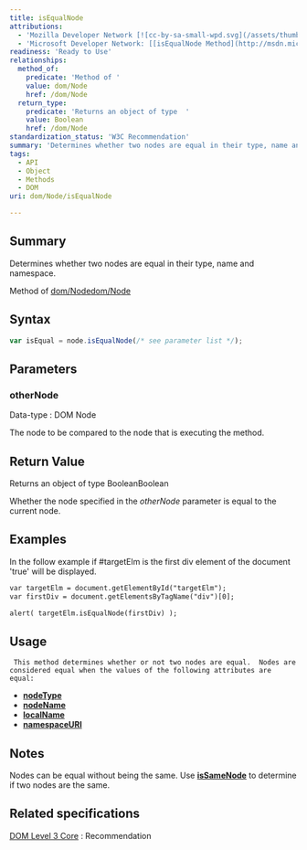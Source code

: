 ```yaml
---
title: isEqualNode
attributions:
  - 'Mozilla Developer Network [![cc-by-sa-small-wpd.svg](/assets/thumb/8/8c/cc-by-sa-small-wpd.svg/120px-cc-by-sa-small-wpd.svg.png)](http://creativecommons.org/licenses/by-sa/3.0/us/): [[Node.isEqual](https://developer.mozilla.org/en-US/docs/Web/API/Node.isEqualNode) Article]'
  - 'Microsoft Developer Network: [[isEqualNode Method](http://msdn.microsoft.com/en-us/library/ie/ff975128(v=vs.85).aspx) Article]'
readiness: 'Ready to Use'
relationships:
  method_of:
    predicate: 'Method of '
    value: dom/Node
    href: /dom/Node
  return_type:
    predicate: 'Returns an object of type  '
    value: Boolean
    href: /dom/Node
standardization_status: 'W3C Recommendation'
summary: 'Determines whether two nodes are equal in their type, name and namespace.'
tags:
  - API
  - Object
  - Methods
  - DOM
uri: dom/Node/isEqualNode

---
```

## <span>Summary</span>

Determines whether two nodes are equal in their type, name and namespace.

Method of [dom/Node](/dom/Node)[dom/Node](/dom/Node)

## <span>Syntax</span>

``` js
var isEqual = node.isEqualNode(/* see parameter list */);
```

## <span>Parameters</span>

### <span>otherNode</span>

 Data-type
:   DOM Node

 The node to be compared to the node that is executing the method.

## <span>Return Value</span>

Returns an object of type BooleanBoolean

Whether the node specified in the *otherNode* parameter is equal to the current node.

## <span>Examples</span>

In the follow example if \#targetElm is the first div element of the document 'true' will be displayed.

``` html
var targetElm = document.getElementById("targetElm");
var firstDiv = document.getElementsByTagName("div")[0];

alert( targetElm.isEqualNode(firstDiv) );
```

## <span>Usage</span>

     This method determines whether or not two nodes are equal.  Nodes are considered equal when the values of the following attributes are equal:

-   [**nodeType**](/dom/Node/nodeType)
-   [**nodeName**](/dom/Node/nodeName)
-   [**localName**](/dom/Node/localName)
-   [**namespaceURI**](/dom/Node/namespaceURI)

## <span>Notes</span>

Nodes can be equal without being the same. Use [**isSameNode**](/dom/Node/isSameNode) to determine if two nodes are the same.

## <span>Related specifications</span>

[DOM Level 3 Core](http://www.w3.org/TR/DOM-Level-3-Core/)
:   Recommendation
